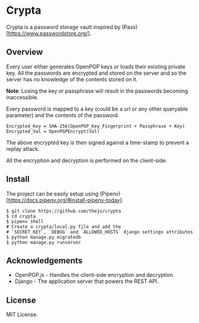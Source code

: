 # Crypta

Crypta is a password storage vault inspired by (Pass)[https://www.passwordstore.org/].

## Overview

Every user either generates OpenPGP keys or loads their existing private key.
All the passwords are encrypted and stored on the server and so the server has
no knowledge of the contents stored on it.

**Note**: Losing the key or passphrase will result in the passwords becoming
inaccessible.

Every password is mapped to a key (could be a url or any other queryable parameter)
and the contents of the password.

```
Encrypted_Key = SHA-256(OpenPGP_Key_Fingerprint + Passphrase + Key)
Encrypted_Val = OpenPGPEncrypt(Val)
```

The above encrypted key is then signed against a time-stamp to prevent a replay
attack.

All the encryption and decryption is performed on the client-side.

## Install

The project can be easily setup using (Pipenv)[https://docs.pipenv.org/#install-pipenv-today].

```
$ git clone https://github.com/theju/crypta
$ cd crypta
$ pipenv shell
# Create a crypta/local.py file and add the
# `SECRET_KEY`, `DEBUG` and `ALLOWED_HOSTS` django settings attributes
$ python manage.py migratedb
$ python manage.py runserver
```

## Acknowledgements

* OpenPGP.js - Handles the client-side encryption and decryption.
* Django - The application server that powers the REST API.

## License

MIT License.
